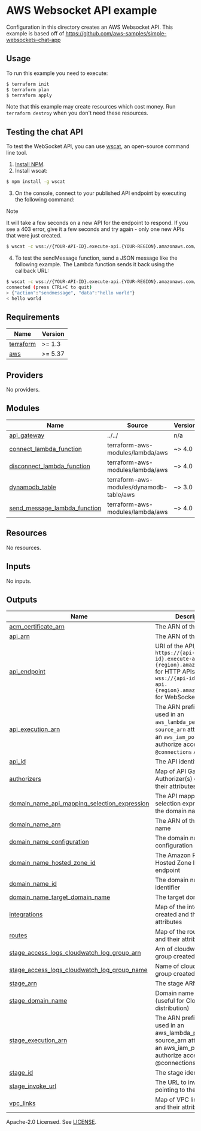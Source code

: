 # AWS Websocket API example

Configuration in this directory creates an AWS Websocket API.
This example is based off of https://github.com/aws-samples/simple-websockets-chat-app

## Usage

To run this example you need to execute:

```bash
$ terraform init
$ terraform plan
$ terraform apply
```

Note that this example may create resources which cost money. Run `terraform destroy` when you don't need these resources.

## Testing the chat API

To test the WebSocket API, you can use [wscat](https://github.com/websockets/wscat), an open-source command line tool.

1. [Install NPM](https://www.npmjs.com/get-npm).
2. Install wscat:

```bash
$ npm install -g wscat
```

3. On the console, connect to your published API endpoint by executing the following command:

> [!NOTE]
> It will take a few seconds on a new API for the endpoint to respond.
> If you see a 403 error, give it a few seconds and try again - only one new APIs that were just created.

```bash
$ wscat -c wss://{YOUR-API-ID}.execute-api.{YOUR-REGION}.amazonaws.com/{STAGE}
```

4. To test the sendMessage function, send a JSON message like the following example. The Lambda function sends it back using the callback URL:

```bash
$ wscat -c wss://{YOUR-API-ID}.execute-api.{YOUR-REGION}.amazonaws.com/{STAGE}
connected (press CTRL+C to quit)
> {"action":"sendmessage", "data":"hello world"}
< hello world
```

<!-- BEGINNING OF PRE-COMMIT-TERRAFORM DOCS HOOK -->
## Requirements

| Name | Version |
|------|---------|
| <a name="requirement_terraform"></a> [terraform](#requirement\_terraform) | >= 1.3 |
| <a name="requirement_aws"></a> [aws](#requirement\_aws) | >= 5.37 |

## Providers

No providers.

## Modules

| Name | Source | Version |
|------|--------|---------|
| <a name="module_api_gateway"></a> [api\_gateway](#module\_api\_gateway) | ../../ | n/a |
| <a name="module_connect_lambda_function"></a> [connect\_lambda\_function](#module\_connect\_lambda\_function) | terraform-aws-modules/lambda/aws | ~> 4.0 |
| <a name="module_disconnect_lambda_function"></a> [disconnect\_lambda\_function](#module\_disconnect\_lambda\_function) | terraform-aws-modules/lambda/aws | ~> 4.0 |
| <a name="module_dynamodb_table"></a> [dynamodb\_table](#module\_dynamodb\_table) | terraform-aws-modules/dynamodb-table/aws | ~> 3.0 |
| <a name="module_send_message_lambda_function"></a> [send\_message\_lambda\_function](#module\_send\_message\_lambda\_function) | terraform-aws-modules/lambda/aws | ~> 4.0 |

## Resources

No resources.

## Inputs

No inputs.

## Outputs

| Name | Description |
|------|-------------|
| <a name="output_acm_certificate_arn"></a> [acm\_certificate\_arn](#output\_acm\_certificate\_arn) | The ARN of the certificate |
| <a name="output_api_arn"></a> [api\_arn](#output\_api\_arn) | The ARN of the API |
| <a name="output_api_endpoint"></a> [api\_endpoint](#output\_api\_endpoint) | URI of the API, of the form `https://{api-id}.execute-api.{region}.amazonaws.com` for HTTP APIs and `wss://{api-id}.execute-api.{region}.amazonaws.com` for WebSocket APIs |
| <a name="output_api_execution_arn"></a> [api\_execution\_arn](#output\_api\_execution\_arn) | The ARN prefix to be used in an `aws_lambda_permission`'s `source_arn` attribute or in an `aws_iam_policy` to authorize access to the `@connections` API |
| <a name="output_api_id"></a> [api\_id](#output\_api\_id) | The API identifier |
| <a name="output_authorizers"></a> [authorizers](#output\_authorizers) | Map of API Gateway Authorizer(s) created and their attributes |
| <a name="output_domain_name_api_mapping_selection_expression"></a> [domain\_name\_api\_mapping\_selection\_expression](#output\_domain\_name\_api\_mapping\_selection\_expression) | The API mapping selection expression for the domain name |
| <a name="output_domain_name_arn"></a> [domain\_name\_arn](#output\_domain\_name\_arn) | The ARN of the domain name |
| <a name="output_domain_name_configuration"></a> [domain\_name\_configuration](#output\_domain\_name\_configuration) | The domain name configuration |
| <a name="output_domain_name_hosted_zone_id"></a> [domain\_name\_hosted\_zone\_id](#output\_domain\_name\_hosted\_zone\_id) | The Amazon Route 53 Hosted Zone ID of the endpoint |
| <a name="output_domain_name_id"></a> [domain\_name\_id](#output\_domain\_name\_id) | The domain name identifier |
| <a name="output_domain_name_target_domain_name"></a> [domain\_name\_target\_domain\_name](#output\_domain\_name\_target\_domain\_name) | The target domain name |
| <a name="output_integrations"></a> [integrations](#output\_integrations) | Map of the integrations created and their attributes |
| <a name="output_routes"></a> [routes](#output\_routes) | Map of the routes created and their attributes |
| <a name="output_stage_access_logs_cloudwatch_log_group_arn"></a> [stage\_access\_logs\_cloudwatch\_log\_group\_arn](#output\_stage\_access\_logs\_cloudwatch\_log\_group\_arn) | Arn of cloudwatch log group created |
| <a name="output_stage_access_logs_cloudwatch_log_group_name"></a> [stage\_access\_logs\_cloudwatch\_log\_group\_name](#output\_stage\_access\_logs\_cloudwatch\_log\_group\_name) | Name of cloudwatch log group created |
| <a name="output_stage_arn"></a> [stage\_arn](#output\_stage\_arn) | The stage ARN |
| <a name="output_stage_domain_name"></a> [stage\_domain\_name](#output\_stage\_domain\_name) | Domain name of the stage (useful for CloudFront distribution) |
| <a name="output_stage_execution_arn"></a> [stage\_execution\_arn](#output\_stage\_execution\_arn) | The ARN prefix to be used in an aws\_lambda\_permission's source\_arn attribute or in an aws\_iam\_policy to authorize access to the @connections API |
| <a name="output_stage_id"></a> [stage\_id](#output\_stage\_id) | The stage identifier |
| <a name="output_stage_invoke_url"></a> [stage\_invoke\_url](#output\_stage\_invoke\_url) | The URL to invoke the API pointing to the stage |
| <a name="output_vpc_links"></a> [vpc\_links](#output\_vpc\_links) | Map of VPC links created and their attributes |
<!-- END OF PRE-COMMIT-TERRAFORM DOCS HOOK -->

Apache-2.0 Licensed. See [LICENSE](https://github.com/terraform-aws-modules/terraform-aws-apigateway-v2/blob/master/LICENSE).
